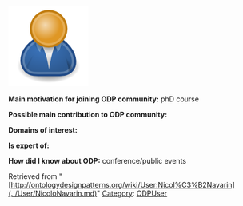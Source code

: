 [![Image:ODPUser.png](../images/a/a6/ODPUser.png)](../Image/ODPUser.png.md "Image:ODPUser.png")




  





__Main motivation for joining ODP community:__ phD course


__Possible main contribution to ODP community:__


__Domains of interest:__


  



__Is expert of:__


  

__How did I know about ODP:__ conference/public events






Retrieved from "[http://ontologydesignpatterns.org/wiki/User:Nicol%C3%B2Navarin](../User/NicolòNavarin.md)"
 [Category](http://ontologydesignpatterns.org/wiki/Special:Categories "Special:Categories"): [ODPUser](../Category/ODPUser.md "Category:ODPUser")